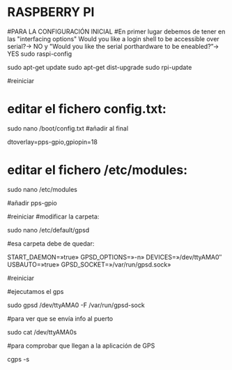 # RASPBERRY PI


#PARA LA CONFIGURACIÓN INICIAL
#En primer lugar debemos de tener en las "interfacing options" Would you like a login shell to be accessible over serial?-> NO y "Would you like the serial porthardware to be eneabled?”-> YES
sudo raspi-config

sudo apt-get update
sudo apt-get dist-upgrade
sudo rpi-update

#reiniciar


# editar el fichero config.txt:

sudo nano /boot/config.txt
#añadir al final 

dtoverlay=pps-gpio,gpiopin=18

# editar el fichero /etc/modules:

sudo nano /etc/modules

#añadir 
pps-gpio

#reiniciar
#modificar la carpeta:

sudo nano /etc/default/gpsd

#esa carpeta debe de quedar:

START_DAEMON=»true»
GPSD_OPTIONS=»-n»
DEVICES=»/dev/ttyAMA0″
USBAUTO=»true»
GPSD_SOCKET=»/var/run/gpsd.sock»


#reiniciar

#ejecutamos el gps

sudo gpsd /dev/ttyAMA0 -F /var/run/gpsd-sock

#para ver que se envía info al puerto

sudo cat /dev/ttyAMA0s

#para comprobar que llegan a la aplicación de GPS

cgps -s

